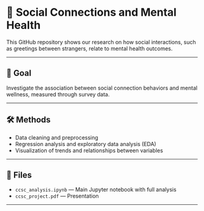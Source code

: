 # 🤝 Social Connections and Mental Health

This GitHub repository shows our research on how social interactions, such as greetings between strangers, relate to mental health outcomes.

---

## 🎯 Goal

Investigate the association between social connection behaviors and mental wellness, measured through survey data.

---

## 🛠️ Methods

- Data cleaning and preprocessing
- Regression analysis and exploratory data analysis (EDA)
- Visualization of trends and relationships between variables

---

## 📂 Files

- `ccsc_analysis.ipynb` — Main Jupyter notebook with full analysis
- `ccsc_project.pdf` — Presentation

---
